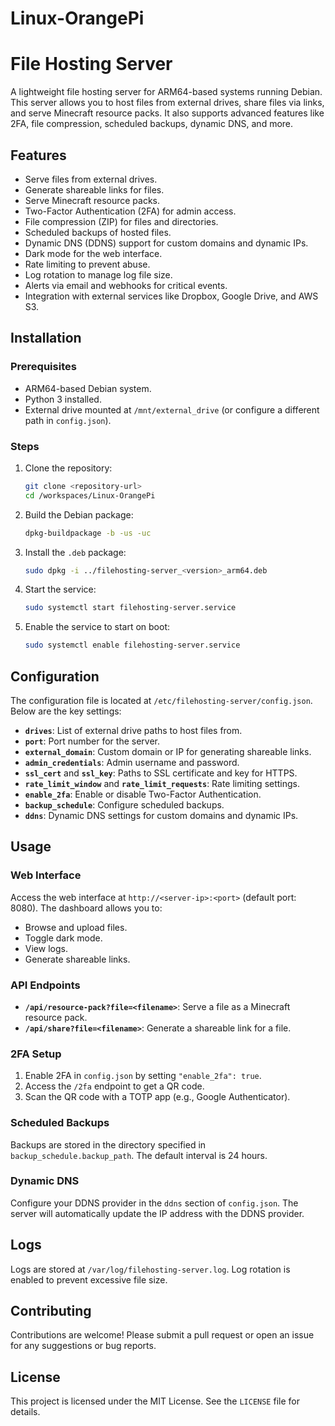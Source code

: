 # Linux-OrangePi
# File Hosting Server

A lightweight file hosting server for ARM64-based systems running Debian. This server allows you to host files from external drives, share files via links, and serve Minecraft resource packs. It also supports advanced features like 2FA, file compression, scheduled backups, dynamic DNS, and more.

## Features

- Serve files from external drives.
- Generate shareable links for files.
- Serve Minecraft resource packs.
- Two-Factor Authentication (2FA) for admin access.
- File compression (ZIP) for files and directories.
- Scheduled backups of hosted files.
- Dynamic DNS (DDNS) support for custom domains and dynamic IPs.
- Dark mode for the web interface.
- Rate limiting to prevent abuse.
- Log rotation to manage log file size.
- Alerts via email and webhooks for critical events.
- Integration with external services like Dropbox, Google Drive, and AWS S3.

## Installation

### Prerequisites

- ARM64-based Debian system.
- Python 3 installed.
- External drive mounted at `/mnt/external_drive` (or configure a different path in `config.json`).

### Steps

1. Clone the repository:
   ```bash
   git clone <repository-url>
   cd /workspaces/Linux-OrangePi
   ```

2. Build the Debian package:
   ```bash
   dpkg-buildpackage -b -us -uc
   ```

3. Install the `.deb` package:
   ```bash
   sudo dpkg -i ../filehosting-server_<version>_arm64.deb
   ```

4. Start the service:
   ```bash
   sudo systemctl start filehosting-server.service
   ```

5. Enable the service to start on boot:
   ```bash
   sudo systemctl enable filehosting-server.service
   ```

## Configuration

The configuration file is located at `/etc/filehosting-server/config.json`. Below are the key settings:

- **`drives`**: List of external drive paths to host files from.
- **`port`**: Port number for the server.
- **`external_domain`**: Custom domain or IP for generating shareable links.
- **`admin_credentials`**: Admin username and password.
- **`ssl_cert`** and **`ssl_key`**: Paths to SSL certificate and key for HTTPS.
- **`rate_limit_window`** and **`rate_limit_requests`**: Rate limiting settings.
- **`enable_2fa`**: Enable or disable Two-Factor Authentication.
- **`backup_schedule`**: Configure scheduled backups.
- **`ddns`**: Dynamic DNS settings for custom domains and dynamic IPs.

## Usage

### Web Interface

Access the web interface at `http://<server-ip>:<port>` (default port: 8080). The dashboard allows you to:

- Browse and upload files.
- Toggle dark mode.
- View logs.
- Generate shareable links.

### API Endpoints

- **`/api/resource-pack?file=<filename>`**: Serve a file as a Minecraft resource pack.
- **`/api/share?file=<filename>`**: Generate a shareable link for a file.

### 2FA Setup

1. Enable 2FA in `config.json` by setting `"enable_2fa": true`.
2. Access the `/2fa` endpoint to get a QR code.
3. Scan the QR code with a TOTP app (e.g., Google Authenticator).

### Scheduled Backups

Backups are stored in the directory specified in `backup_schedule.backup_path`. The default interval is 24 hours.

### Dynamic DNS

Configure your DDNS provider in the `ddns` section of `config.json`. The server will automatically update the IP address with the DDNS provider.

## Logs

Logs are stored at `/var/log/filehosting-server.log`. Log rotation is enabled to prevent excessive file size.

## Contributing

Contributions are welcome! Please submit a pull request or open an issue for any suggestions or bug reports.

## License

This project is licensed under the MIT License. See the `LICENSE` file for details.